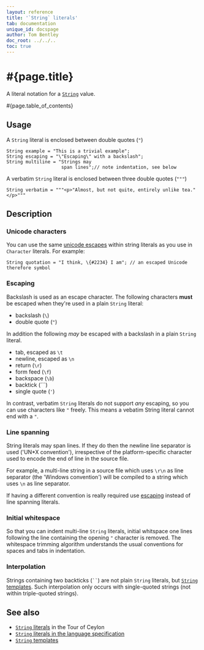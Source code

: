 ```yaml
---
layout: reference
title: '`String` literals'
tab: documentation
unique_id: docspage
author: Tom Bentley
doc_root: ../../..
toc: true
---
```


# #{page.title}

A literal notation for a 
[`String`](#{site.urls.apidoc_current}/String.type.html) value.

#{page.table_of_contents}

## Usage 

A `String` literal is enclosed between double quotes (`"`)

<!-- try: -->
    String example = "This is a trivial example";
    String escaping = "\"Escaping\" with a backslash";
    String multiline = "Strings may
                        span lines";// note indentation, see below
    
A verbatim `String` literal is enclosed between three double quotes (`"""`)

<!-- try: -->
    String verbatim = """<p>"Almost, but not quite, entirely unlike tea."</p>"""

## Description

### Unicode characters

You can use the same [unicode escapes](../character/#unicode_escapes) within string literals
as you use in `Character` literals. For example:

<!-- try: -->
    String quotation = "I think, \{#2234} I am"; // an escaped Unicode therefore symbol

### Escaping

Backslash is used as an escape character. The following characters **must** be 
escaped when they're used in a plain `String` literal:

* backslash (`\`)
* double quote (`"`)

In addition the following *may* be escaped with a backslash in a plain `String` literal.

* tab, escaped as `\t`
* newline, escaped as `\n`
* return (`\r`)
* form feed (`\f`)
* backspace (`\b`)
* backtick (`\``)
* single quote (`'`)

In contrast, verbatim `String` literals do not support *any* escaping, so 
you can use characters like `"` freely. This means a vebatim String literal 
cannot end with a `"`.

### Line spanning

String literals may span lines. If they do then the newline line separator is 
used ('UN*X convention'), irrespective of the platform-specific character 
used to encode the end of line in the source file. 

For example, a multi-line string in a source file which uses `\r\n` as line 
separator (the 'Windows convention') will be compiled to a string which uses 
`\n` as line separator.

If having a different convention is really required use [escaping](#escaping) 
instead of line spanning literals.

### Initial whitespace

So that you can indent multi-line `String` literals, initial whitspace one lines
following the line containing the opening `"` character is removed. 
The whitespace trimming algorithm understands the usual conventions for 
spaces and tabs in indentation.

### Interpolation

Strings containing two backticks (` `` `) are not plain `String` literals, but 
[`String` templates](../../expression/string-template). Such interpolation only
occurs with single-quoted strings (not within triple-quoted strings).


## See also

* [`String` literals](#{page.doc_root}/tour/basics/#strings_and_string_interpolation) 
  in the Tour of Ceylon 
* [`String` literals in the language specification](#{site.urls.spec_current}#stringliterals)
* [`String` templates](../../expression/string-template)

